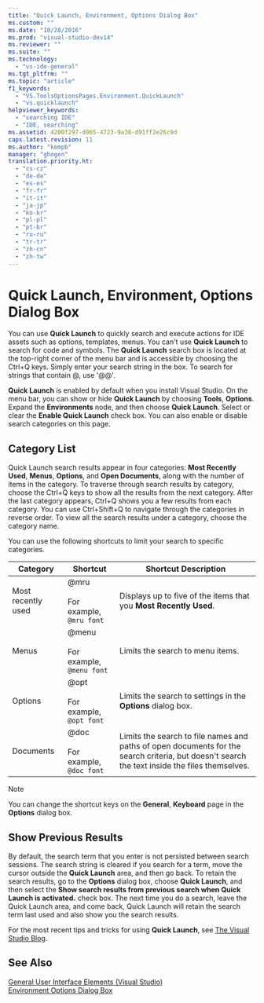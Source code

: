 ```yaml
---
title: "Quick Launch, Environment, Options Dialog Box"
ms.custom: ""
ms.date: "10/28/2016"
ms.prod: "visual-studio-dev14"
ms.reviewer: ""
ms.suite: ""
ms.technology: 
  - "vs-ide-general"
ms.tgt_pltfrm: ""
ms.topic: "article"
f1_keywords: 
  - "VS.ToolsOptionsPages.Environment.QuickLaunch"
  - "vs.quicklaunch"
helpviewer_keywords: 
  - "searching IDE"
  - "IDE, searching"
ms.assetid: 4200f297-d065-4723-9a30-d91ff2e26c9d
caps.latest.revision: 11
ms.author: "kempb"
manager: "ghogen"
translation.priority.ht: 
  - "cs-cz"
  - "de-de"
  - "es-es"
  - "fr-fr"
  - "it-it"
  - "ja-jp"
  - "ko-kr"
  - "pl-pl"
  - "pt-br"
  - "ru-ru"
  - "tr-tr"
  - "zh-cn"
  - "zh-tw"
---
```

# Quick Launch, Environment, Options Dialog Box
You can use **Quick Launch** to quickly search and execute actions for IDE assets such as options, templates, menus. You can't use **Quick Launch** to search for code and symbols. The **Quick Launch** search box is located at the top-right corner of the menu bar and is accessible by choosing the Ctrl+Q keys. Simply enter your search string in the box. To search for strings that contain @, use '@@'.  
  
 **Quick Launch** is enabled by default when you install Visual Studio. On the menu bar, you can show or hide **Quick Launch** by choosing **Tools**, **Options**. Expand the **Environments** node, and then choose **Quick Launch**. Select or clear the **Enable Quick Launch** check box. You can also enable or disable search categories on this page.  
  
## Category List  
 Quick Launch search results appear in four categories: **Most Recently Used**, **Menus**, **Options**, and **Open Documents**, along with the number of items in the category. To traverse through search results by category, choose the Ctrl+Q keys to show all the results from the next category. After the last category appears, Ctrl+Q shows you a few results from each category. You can use Ctrl+Shift+Q to navigate through the categories in reverse order. To view all the search results under a category, choose the category name.  
  
 You can use the following shortcuts to limit your search to specific categories.  
  
|Category|Shortcut|Shortcut Description|  
|--------------|--------------|--------------------------|  
|Most recently used|@mru<br /><br /> For example, `@mru font`|Displays up to five of the items that you **Most Recently Used**.|  
|Menus|@menu<br /><br /> For example, `@menu font`|Limits the search to menu items.|  
|Options|@opt<br /><br /> For example, `@opt font`|Limits the search to settings in the **Options** dialog box.|  
|Documents|@doc<br /><br /> For example, `@doc font`|Limits the search to file names and paths of open documents for the search criteria, but doesn't search the text inside the files themselves.|  
  
> [!NOTE]
>  You can change the shortcut keys on the **General**, **Keyboard** page in the **Options** dialog box.  
  
## Show Previous Results  
 By default, the search term that you enter is not persisted between search sessions. The search string is cleared if you search for a term, move the cursor outside the **Quick Launch** area, and then go back. To retain the search results, go to the **Options** dialog box, choose **Quick Launch**, and then select the **Show search results from previous search when Quick Launch is activated.** check box. The next time you do a search, leave the Quick Launch area, and come back, Quick Launch will retain the search term last used and also show you the search results.  
  
 For the most recent tips and tricks for using **Quick Launch**, see [The Visual Studio Blog](http://go.microsoft.com/fwlink/?LinkId=236054).  
  
## See Also  
 [General User Interface Elements (Visual Studio)](../../ide/reference/general-user-interface-elements-visual-studio.md)   
 [Environment Options Dialog Box](../../ide/reference/environment-options-dialog-box.md)